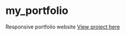 # my_portfolio
Responsive portfolio website
[View project here](https://faralummers.github.io/my_portfolio)
